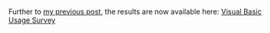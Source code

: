 Further to <a href="http://blogs.duncanmackenzie.net/duncanma/archive/2005/02/12/1085.aspx" target="_blank" class="broken_link">my previous post</a>, the results are now available here: <a href="http://www.duncanmackenzie.net/VBSurveyResults.aspx" target="_blank" class="broken_link">Visual Basic Usage Survey</a>